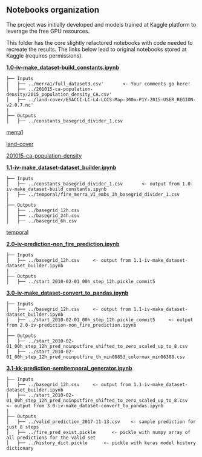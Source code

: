 Notebooks organization
------------

The project was initially developed and models trained at Kaggle platform to leverage the free GPU resources. 

This folder has the core slightly refactored notebooks with code needed to recreate the results. The links below lead to original notebooks stored at Kaggle (requires permissions).

**[1.0-iv-make_dataset-build_constants.ipynb](https://github.com/kcostya/call-for-code-fires/blob/master/assets/notebooks/1.0-iv-make_dataset-build_constants.ipynb)**
    
    ├── Inputs
    │   ├── ../merra1/full_dataset3.csv'       <- Your comments go here!
    │   ├── ../201015-ca-population-density/2015_population_density_CA.csv'
    │   ├── ../land-cover/ESACCI-LC-L4-LCCS-Map-300m-P1Y-2015-USER_REGION-v2.0.7.nc'
    |
    ├── Outputs
    │   ├── ../constants_basegrid_divider_1.csv
 
 [merra1]()
 
 [land-cover]()
 
 [201015-ca-population-density]()

 **[1.1-iv-make_dataset-dataset_builder.ipynb](https://github.com/kcostya/call-for-code-fires/blob/master/assets/notebooks/1.1-iv-make_dataset-dataset_builder.ipynb)**
 
    ├── Inputs
    │   ├── ../constants_basegrid_divider_1.csv       <- output from 1.0-iv-make_dataset-build_constants.ipynb
    │   ├── ../temporal/fire_merra_VI_embs_3h_basegrid_divider_1.csv
    |
    ├── Outputs
    │   ├── ../basegrid_12h.csv
    │   ├── ../basegrid_24h.csv
    │   ├── ../basegrid_6h.csv
 
 [temporal]()
    
 **[2.0-iv-prediction-non_fire_prediction.ipynb](https://github.com/kcostya/call-for-code-fires/blob/master/assets/notebooks/2.0-iv-prediction-non_fire_prediction.ipynb)**
 
    ├── Inputs
    │   ├── ../basegrid_12h.csv     <- output from 1.1-iv-make_dataset-dataset_builder.ipynb
    |
    ├── Outputs
    │   ├── ../start_2010-02-01_00h_step_12h.pickle_commit5
    
 **[3.0-iv-make_dataset-convert_to_pandas.ipynb](https://github.com/kcostya/call-for-code-fires/blob/master/assets/notebooks/3.0-iv-make_dataset-convert_to_pandas.ipynb)**
 
    ├── Inputs
    │   ├── ../basegrid_12h.csv     <- output from 1.1-iv-make_dataset-dataset_builder.ipynb
    │   ├── ../start_2010-02-01_00h_step_12h.pickle_commit5     <- output from 2.0-iv-prediction-non_fire_prediction.ipynb
    |
    ├── Outputs
    │   ├── ../start_2010-02-01_00h_step_12h_pred_noinputfire_shifted_to_zero_scaled_up_to_8.csv
    │   ├── ../start_2010-02-01_00h_step_12h_pred_noinputfire_th_min08853_colormax_min06308.csv
    
 **[3.1-kk-prediction-semitemporal_generator.ipynb](https://github.com/kcostya/call-for-code-fires/blob/master/assets/notebooks/3.0-kk-prediction-semitemporal_generator.ipynb)**
 
    ├── Inputs
    │   ├── ../basegrid_12h.csv     <- output from 1.1-iv-make_dataset-dataset_builder.ipynb
    │   ├── ../start_2010-02-01_00h_step_12h_pred_noinputfire_shifted_to_zero_scaled_up_to_8.csv     <- output from 3.0-iv-make_dataset-convert_to_pandas.ipynb
    |
    ├── Outputs
    │   ├── ../valid_prediction_2017-11-13.csv    <- sample prediction for just 8 steps
    │   ├── ../fire_pred_exist.pickle      <- pickle with numpy array of all predictions for the valid set
    │   ├── ../history_dict.pickle      <- pickle with keras model history dictionary
    

